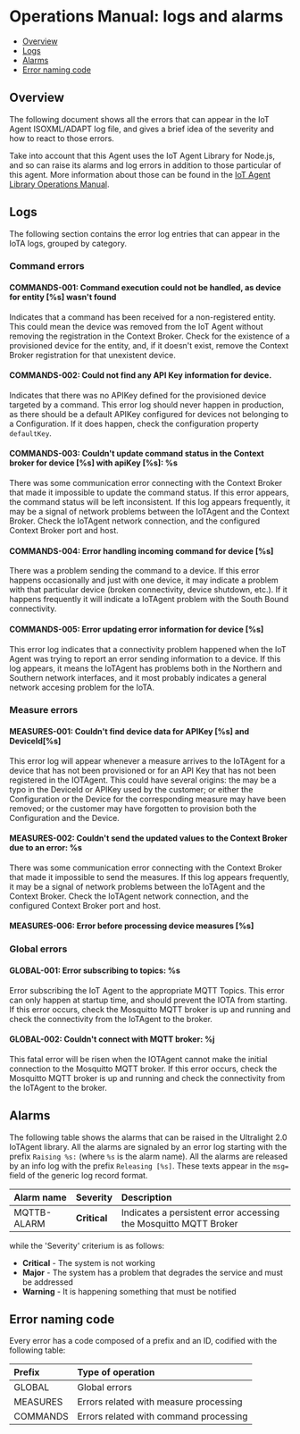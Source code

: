 # Operations Manual: logs and alarms

-   [Overview](#overview)
-   [Logs](#logs)
-   [Alarms](#alarms)
-   [Error naming code](#error-naming-code)

## Overview

The following document shows all the errors that can appear in the IoT Agent ISOXML/ADAPT log file, and gives a brief
idea of the severity and how to react to those errors.

Take into account that this Agent uses the IoT Agent Library for Node.js, and so can raise its alarms and log errors in
addition to those particular of this agent. More information about those can be found in the
[IoT Agent Library Operations Manual](https://github.com/telefonicaid/iotagent-node-lib/blob/master/doc/operations.md).

## Logs

The following section contains the error log entries that can appear in the IoTA logs, grouped by category.

### Command errors

#### COMMANDS-001: Command execution could not be handled, as device for entity \[%s\] wasn\'t found

Indicates that a command has been received for a non-registered entity. This could mean the device was removed from the
IoT Agent without removing the registration in the Context Broker. Check for the existence of a provisioned device for
the entity, and, if it doesn't exist, remove the Context Broker registration for that unexistent device.

#### COMMANDS-002: Could not find any API Key information for device.

Indicates that there was no APIKey defined for the provisioned device targeted by a command. This error log should never
happen in production, as there should be a default APIKey configured for devices not belonging to a Configuration. If it
does happen, check the configuration property `defaultKey`.

#### COMMANDS-003: Couldn\'t update command status in the Context broker for device \[%s\] with apiKey \[%s\]: %s

There was some communication error connecting with the Context Broker that made it impossible to update the command
status. If this error appears, the command status will be left inconsistent. If this log appears frequently, it may be a
signal of network problems between the IoTAgent and the Context Broker. Check the IoTAgent network connection, and the
configured Context Broker port and host.

#### COMMANDS-004: Error handling incoming command for device \[%s\]

There was a problem sending the command to a device. If this error happens occasionally and just with one device, it may
indicate a problem with that particular device (broken connectivity, device shutdown, etc.). If it happens frequently it
will indicate a IoTAgent problem with the South Bound connectivity.

#### COMMANDS-005: Error updating error information for device \[%s\]

This error log indicates that a connectivity problem happened when the IoT Agent was trying to report an error sending
information to a device. If this log appears, it means the IoTAgent has problems both in the Northern and Southern
network interfaces, and it most probably indicates a general network accesing problem for the IoTA.

### Measure errors

#### MEASURES-001: Couldn\'t find device data for APIKey \[%s\] and DeviceId\[%s\]

This error log will appear whenever a measure arrives to the IoTAgent for a device that has not been provisioned or for
an API Key that has not been registered in the IOTAgent. This could have several origins: the may be a typo in the
DeviceId or APIKey used by the customer; or either the Configuration or the Device for the corresponding measure may
have been removed; or the customer may have forgotten to provision both the Configuration and the Device.

#### MEASURES-002: Couldn\'t send the updated values to the Context Broker due to an error: %s

There was some communication error connecting with the Context Broker that made it impossible to send the measures. If
this log appears frequently, it may be a signal of network problems between the IoTAgent and the Context Broker. Check
the IoTAgent network connection, and the configured Context Broker port and host.


#### MEASURES-006: Error before processing device measures \[%s\]

### Global errors

#### GLOBAL-001: Error subscribing to topics: %s

Error subscribing the IoT Agent to the appropriate MQTT Topics. This error can only happen at startup time, and should
prevent the IOTA from starting. If this error occurs, check the Mosquitto MQTT broker is up and running and check the
connectivity from the IoTAgent to the broker.

#### GLOBAL-002: Couldn\'t connect with MQTT broker: %j

This fatal error will be risen when the IOTAgent cannot make the initial connection to the Mosquitto MQTT broker. If
this error occurs, check the Mosquitto MQTT broker is up and running and check the connectivity from the IoTAgent to the
broker.

## Alarms

The following table shows the alarms that can be raised in the Ultralight 2.0 IoTAgent library. All the alarms are
signaled by an error log starting with the prefix `Raising %s:` (where `%s` is the alarm name). All the alarms are
released by an info log with the prefix `Releasing [%s]`. These texts appear in the `msg=` field of the generic log
record format.

| Alarm name  | Severity     | Description                                                      |
| :---------- | :----------- | :--------------------------------------------------------------- |
| MQTTB-ALARM | **Critical** | Indicates a persistent error accessing the Mosquitto MQTT Broker |

while the 'Severity' criterium is as follows:

-   **Critical** - The system is not working
-   **Major** - The system has a problem that degrades the service and must be addressed
-   **Warning** - It is happening something that must be notified

## Error naming code

Every error has a code composed of a prefix and an ID, codified with the following table:

| Prefix   | Type of operation                      |
| :------- | :------------------------------------- |
| GLOBAL   | Global errors                          |
| MEASURES | Errors related with measure processing |
| COMMANDS | Errors related with command processing |
